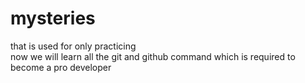 # mysteries
that is used for only practicing 
<br>
now we will learn all the git and github command which is required to become a pro developer
